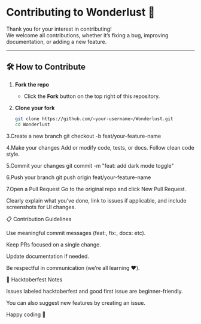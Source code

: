 # Contributing to Wonderlust 🎉

Thank you for your interest in contributing!  
We welcome all contributions, whether it’s fixing a bug, improving documentation, or adding a new feature.

---

## 🛠️ How to Contribute

1. **Fork the repo**
   - Click the **Fork** button on the top right of this repository.

2. **Clone your fork**
   ```bash
   git clone https://github.com/<your-username>/Wonderlust.git
   cd Wonderlust

3.Create a new branch
   git checkout -b feat/your-feature-name

4.Make your changes
  Add or modify code, tests, or docs.
  Follow clean code style.

5.Commit your changes
  git commit -m "feat: add dark mode toggle"

6.Push your branch
  git push origin feat/your-feature-name

7.Open a Pull Request
  Go to the original repo and click New Pull Request.

Clearly explain what you’ve done, link to issues if applicable, and include screenshots for UI changes.

📋 Contribution Guidelines

Use meaningful commit messages (feat:, fix:, docs: etc).

Keep PRs focused on a single change.

Update documentation if needed.

Be respectful in communication (we’re all learning ❤️).

🎯 Hacktoberfest Notes

Issues labeled hacktoberfest and good first issue are beginner-friendly.

You can also suggest new features by creating an issue.

Happy coding 🚀
